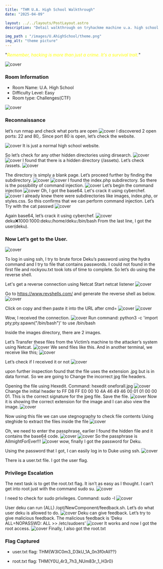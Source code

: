 ```yaml
---
title: "THM U.A. High School Walkthrough"
date: "2025-04-09"

layout: ../../layouts/PostLayout.astro
description: "Detail walkthrough on tryhackme machine u.a. high school."

img_path : "/images/U.AhighSchool/theme.png"
img_alt: "theme picture"
---
```


"<span style="color:yellow">*Remember, hacking is more than just a crime. It's a survival trait.*</span>"

![cover](/images/U.AhighSchool/cover.png)

### Room Information
 - Room Name: U.A. High School
 - Difficulty Level: Easy
 - Room type: Challenges(CTF)

![cover](/images/U.AhighSchool/machine.png)

### Reconnaissance
let’s run nmap and check what ports are open
![cover](/images/U.AhighSchool/nmap.png)
I discovered 2 open ports: 22 and 80,. Since port 80 is open, let’s check the website.

![cover](/images/U.AhighSchool/website.png)
It is just a normal high school website. 

So let’s check for any other hidden directories using dirsearch.
![cover](/images/U.AhighSchool/dirsearch.png)
![cover](/images/U.AhighSchool/hiddendir.png)
I found that there is a hidden directory (/assets). Let’s check /assets.
![cover](/images/U.AhighSchool/blank.png)

The directory is simply a blank page. Let’s proceed further by finding the subdirectory.
![cover](/images/U.AhighSchool/subdir.png)
![cover](/images/U.AhighSchool/hiddensubdir.png)
I found the index.php subdirectory. So there is the possibility of command injection.
![cover](/images/U.AhighSchool/cmd.png)
Let’s begin the command injection
![cover](/images/U.AhighSchool/ls.png)
Oh, I got the base64. Let's crack it using cyberchef.
![cover](/images/U.AhighSchool/base64.png)
I already knew there were subdirectories like images, index.php, or styles.css. So this confirms that we can perform command injection. 
Let’s Try with the cat passwd
![cover](/images/U.AhighSchool/catpasswd.png)

Again base64, let’s crack it using cyberchef.
![cover](/images/U.AhighSchool/user.png)
deku:x:1000:1000:deku:/home/deku:/bin/bash
From the last line, I got the user(deku). 


### Now Let’s get to the User.
![cover](/images/U.AhighSchool/hydra.png)

To log in using ssh, I try to brute force Deku’s password using the hydra command and I try to file that contains passwords. I could not found in the first file and rockyou.txt took lots of time to complete. So let’s do using the reverse shell.

Let's get a reverse connection using Netcat
Start netcat listener 
![cover](/images/U.AhighSchool/nc.png)

Go to https://www.revshells.com/ and generate the reverse shell as below.
![cover](/images/U.AhighSchool/reverseshell.png)

Click on copy and then paste it into the URL after cmd= 
![cover](/images/U.AhighSchool/paste.png)
![cover](/images/U.AhighSchool/connection.png)

Wow, I received the connection.
![cover](/images/U.AhighSchool/image.png)
Run command: python3 -c 'import pty;pty.spawn("/bin/bash")' to use /bin/bash

Inside the images directory, there are 2 images.

Let’s Transfer these files from the Victim’s machine to the attacker’s system using Netcat.
![cover](/images/U.AhighSchool/sender.png)
We send files like this. And in another terminal, we receive like this;
![cover](/images/U.AhighSchool/receiver.png)

Let’s check if I received it or not
![cover](/images/U.AhighSchool/isthere.png)

upon further inspection found that the file uses the extension .jpg but is in data format. So we are going to Change the incorrect jpg file headers. 

Opening the file using Hexedit.
Command: hexedit oneforall.jpg
![cover](/images/U.AhighSchool/header.png)
Change the initial header to FF D8 FF E0  00 10 4A 46  49 46 00 01  01 00 00 01. This is the correct signature for the jpeg file. Save the file.
![cover](/images/U.AhighSchool/show.png)
Now it is showing the correct extension for the image and I can also view the image.
![cover](/images/U.AhighSchool/pic.png)


Now using this file we can use stegnography to check file contents
Using steghide to extract the files inside the file
![cover](/images/U.AhighSchool/steghide.png)

Oh, we need to enter the passphrase, earlier I found the hidden file and it contains the base64 code.
![cover](/images/U.AhighSchool/hiddencontent.png)
![cover](/images/U.AhighSchool/pass.png)
So the passphrase is AllmightForEver!!!
![cover](/images/U.AhighSchool/password.png)
wow, finally I got the password for Deku.

Using the password that I got, I can easily log in to Duke using ssh. 
![cover](/images/U.AhighSchool/ssh.png)

There is a user.txt file. I got the user flag. 

### Privilege Escalation
The next task is to get the root.txt flag. It isn’t as easy as I thought. I can’t get into root just with the command sudo su.
![cover](/images/U.AhighSchool/su.png)

I need to check for sudo privileges.
Command: sudo -l
![cover](/images/U.AhighSchool/-l.png)

User deku can run (ALL) /opt/NewComponent/feedback.sh. Let’s do what user deku is allowed to do. 
![cover](/images/U.AhighSchool/feedback.png)
Deku can give feedback. Let’s try to give malicious feedback.
The malicious feedback is ‘Deku ALL=NOPASSWD: ALL >> /etc/sudoers’
![cover](/images/U.AhighSchool/root.png)
It works and now I got the root access.
![cover](/images/U.AhighSchool/rootflag.png)
Finally, I also got the root.txt

### Flag Captured
- user.txt flag: THM{W3lC0m3_D3kU_1A_0n3f0rAll??}

- root.txt flag:  THM{Y0U_4r3_7h3_NUm83r_1_H3r0}
